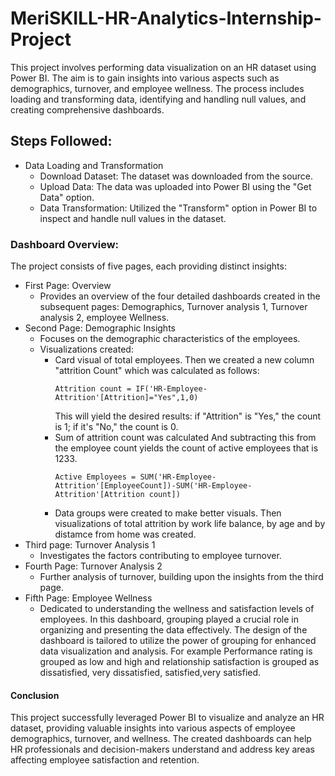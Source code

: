 # MeriSKILL-HR-Analytics-Internship-Project
This project involves performing data visualization on an HR dataset using Power BI. The aim is to gain insights into various aspects such as demographics, turnover, and employee wellness. The process includes loading and transforming data, identifying and handling null values, and creating comprehensive dashboards.
## Steps Followed:
* Data Loading and Transformation
  - Download Dataset: The dataset was downloaded from the source.
  - Upload Data: The data was uploaded into Power BI using the "Get Data" option.
  - Data Transformation: Utilized the "Transform" option in Power BI to inspect and handle null values in the dataset.
### Dashboard Overview: 
The project consists of five pages, each providing distinct insights:
* First Page: Overview
  - Provides an overview of the four detailed dashboards created in the subsequent pages: Demographics, Turnover analysis 1, Turnover analysis 2, employee Wellness.
* Second Page: Demographic Insights
  - Focuses on the demographic characteristics of the employees.
  - Visualizations created:
    - Card visual of total employees. Then we created a new column "attrition Count" which was calculated as follows:
      ``` dax
      Attrition count = IF('HR-Employee-Attrition'[Attrition]="Yes",1,0)
      ```
      This will yield the desired results: if "Attrition" is "Yes," the count is 1; if it's "No," the count is 0.
    - Sum of attrition count was calculated And subtracting this from the employee count yields the count of active employees that is 1233.
      ``` dax
      Active Employees = SUM('HR-Employee-Attrition'[EmployeeCount])-SUM('HR-Employee-Attrition'[Attrition count])
      ```
    - Data groups were created to make better visuals. Then visualizations of total attrition by work life balance, by age and by distamce from home was created.
* Third page: Turnover Analysis 1
  - Investigates the factors contributing to employee turnover.
* Fourth Page: Turnover Analysis 2
  - Further analysis of turnover, building upon the insights from the third page.
* Fifth Page: Employee Wellness
  - Dedicated to understanding the wellness and satisfaction levels of employees. In this dashboard, grouping played a crucial role in organizing and presenting the data effectively. The 
    design of the dashboard is tailored to utilize the power of grouping for enhanced data visualization and analysis. For example Performance rating is grouped as low and high and 
    relationship satisfaction is grouped as dissatisfied, very dissatisfied, satisfied,very satisfied.
#### Conclusion
This project successfully leveraged Power BI to visualize and analyze an HR dataset, providing valuable insights into various aspects of employee demographics, turnover, and wellness. The created dashboards can help HR professionals and decision-makers understand and address key areas affecting employee satisfaction and retention.

